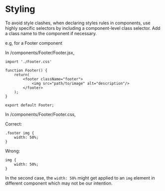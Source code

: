 # Styling

To avoid style clashes, when declaring styles rules in components, use highly specific selectors by including a component-level class selector. Add a class name to the component if necessary.

e.g, for a Footer component

In /components/Footer/Footer.jsx,

	import './Footer.css'
	
	function Footer() {
		return(
			<footer className="footer">
				<img src="path/to/image" alt="description"/>
			</footer>
		);
	}
	
	export default Footer;

In /components/Footer/Footer.css,

Correct:

	.footer img {
		width: 50%;
	}
Wrong:

	img {
		width: 50%;
	}

In the second case, the `width: 50%` might get applied to an `img` element in different component which may not be our intention. 
